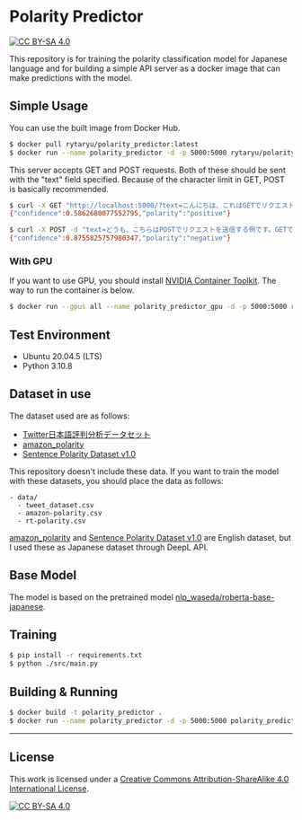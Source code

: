 # Polarity Predictor
[![CC BY-SA 4.0][cc-by-sa-shield]][cc-by-sa]

This repository is for training the polarity classification model for Japanese language and for building a simple API server as a docker image that can make predictions with the model.

## Simple Usage
You can use the built image from Docker Hub.

```sh
$ docker pull rytaryu/polarity_predictor:latest
$ docker run --name polarity_predictor -d -p 5000:5000 rytaryu/polarity_predictor:latest
```

This server accepts GET and POST requests.  Both of these should be sent with the "text" field specified.
Because of the character limit in GET, POST is basically recommended.

```sh
$ curl -X GET "http://localhost:5000/?text=こんにちは、これはGETでリクエストを送信する例です。textとして渡された文字列に対して極性判定を行なった結果を返します。"
{"confidence":0.5862680077552795,"polarity":"positive"}

$ curl -X POST -d "text=どうも、こちらはPOSTでリクエストを送信する例です。GETでは送信出来る文字数に制限があるため、基本的にはPOSTでの利用をおすすめします。" "http://localhost:5000/"
{"confidence":0.8755825757980347,"polarity":"negative"}
```

### With GPU
If you want to use GPU, you should install [NVIDIA Container Toolkit](https://docs.nvidia.com/datacenter/cloud-native/container-toolkit/install-guide.html#docker).
The way to run the container is below.

```sh
$ docker run --gpus all --name polarity_predictor_gpu -d -p 5000:5000 rytaryu/polarity_predictor_gpu:latest
```

## Test Environment
- Ubuntu 20.04.5 (LTS)
- Python 3.10.8

## Dataset in use
The dataset used are as follows:

- [Twitter日本語評判分析データセット](https://www.db.info.gifu-u.ac.jp/sentiment_analysis/)
- [amazon_polarity](https://huggingface.co/datasets/amazon_polarity)
- [Sentence Polarity Dataset v1.0](https://www.kaggle.com/datasets/nltkdata/sentence-polarity)

This repository doesn't include these data.
If you want to train the model with these datasets, you should place the data as follows:

```
- data/
  - tweet_dataset.csv
  - amazon-polarity.csv
  - rt-polarity.csv
```

[amazon_polarity](https://huggingface.co/datasets/amazon_polarity) and [Sentence Polarity Dataset v1.0](https://www.kaggle.com/datasets/nltkdata/sentence-polarity) are English dataset, but I used these as Japanese dataset through DeepL API.

## Base Model
The model is based on the pretrained model [nlp_waseda/roberta-base-japanese](https://huggingface.co/nlp-waseda/roberta-base-japanese).

## Training
```sh
$ pip install -r requirements.txt
$ python ./src/main.py
```

## Building & Running
```sh
$ docker build -t polarity_predictor .
$ docker run --name polarity_predictor -d -p 5000:5000 polarity_predictor
```

---
## License
This work is licensed under a
[Creative Commons Attribution-ShareAlike 4.0 International License][cc-by-sa].

[![CC BY-SA 4.0][cc-by-sa-image]][cc-by-sa]

[cc-by-sa]: http://creativecommons.org/licenses/by-sa/4.0/
[cc-by-sa-image]: https://licensebuttons.net/l/by-sa/4.0/88x31.png
[cc-by-sa-shield]: https://img.shields.io/badge/License-CC%20BY--SA%204.0-lightgrey.svg
